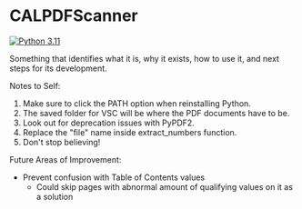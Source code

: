 # CALPDFScanner
[![Python 3.11](https://img.shields.io/badge/python-3.11-blue.svg)](https://www.python.org/downloads/release/python-3114/)

Something that identifies what it is, why it exists, how to use it, and next steps for its development.


Notes to Self:
1. Make sure to click the PATH option when reinstalling Python.
2. The saved folder for VSC will be where the PDF documents have to be.
3. Look out for deprecation issues with PyPDF2.
4. Replace the "file" name inside extract_numbers function.
5. Don't stop believing!


Future Areas of Improvement:
- Prevent confusion with Table of Contents values
  - Could skip pages with abnormal amount of qualifying values on it as a solution
